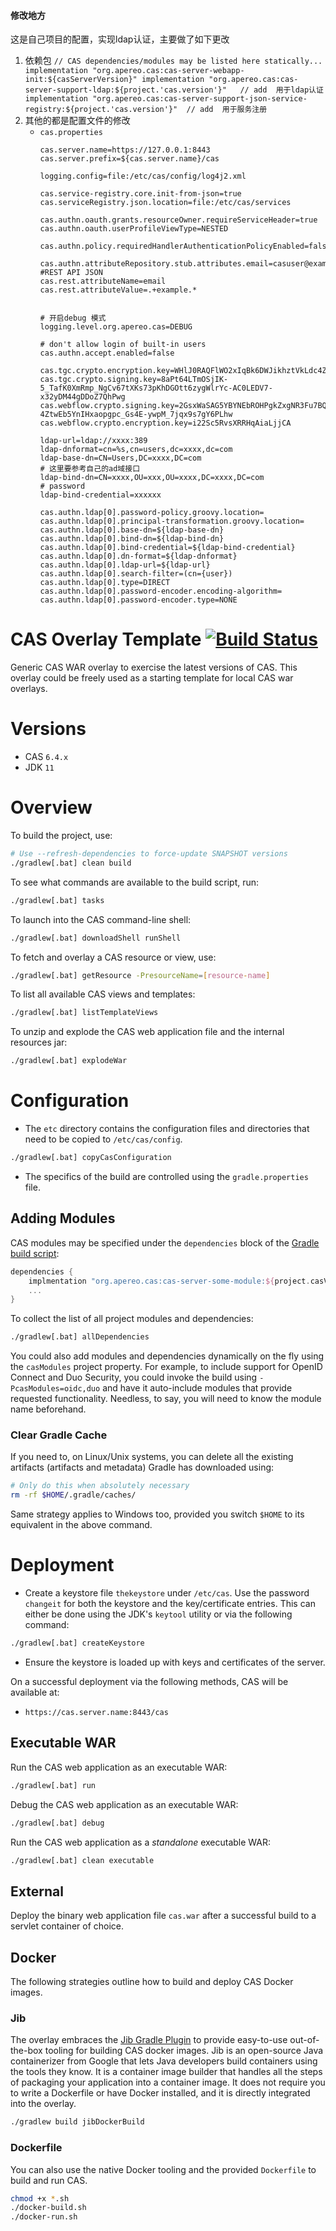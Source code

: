 #### 修改地方
这是自己项目的配置，实现ldap认证，主要做了如下更改
1. 依赖包
        ```
            // CAS dependencies/modules may be listed here statically...
            implementation "org.apereo.cas:cas-server-webapp-init:${casServerVersion}"
            implementation "org.apereo.cas:cas-server-support-ldap:${project.'cas.version'}"   // add  用于ldap认证
            implementation "org.apereo.cas:cas-server-support-json-service-registry:${project.'cas.version'}"  // add  用于服务注册
        ```
2. 其他的都是配置文件的修改
   - `cas.properties`
        ```
        cas.server.name=https://127.0.0.1:8443
        cas.server.prefix=${cas.server.name}/cas

        logging.config=file:/etc/cas/config/log4j2.xml

        cas.service-registry.core.init-from-json=true
        cas.serviceRegistry.json.location=file:/etc/cas/services

        cas.authn.oauth.grants.resourceOwner.requireServiceHeader=true
        cas.authn.oauth.userProfileViewType=NESTED

        cas.authn.policy.requiredHandlerAuthenticationPolicyEnabled=false

        cas.authn.attributeRepository.stub.attributes.email=casuser@example.org
        #REST API JSON
        cas.rest.attributeName=email
        cas.rest.attributeValue=.+example.*


        # 开启debug 模式
        logging.level.org.apereo.cas=DEBUG

        # don't allow login of built-in users
        cas.authn.accept.enabled=false

        cas.tgc.crypto.encryption.key=WHlJ0RAQFlWO2xIqBk6DWJikhztVkLdc4ZH9FAEfgCs
        cas.tgc.crypto.signing.key=8aPt64LTmOSjIK-5_TafK0XmRmp_NgCv67tXKs73pKhDGOtt6zygWlrYc-AC0LEDV7-x32yDM44gDDoZ7QhPwg
        cas.webflow.crypto.signing.key=2GsxWaSAG5YBYNEbROHPgkZxgNR3Fu7BQQiifj1VrI-4ZtwEb5YnIHxaopgpc_Gs4E-ywpM_7jqx9s7gY6PLhw
        cas.webflow.crypto.encryption.key=i22Sc5RvsXRRHqAiaLjjCA

        ldap-url=ldap://xxxx:389
        ldap-dnformat=cn=%s,cn=users,dc=xxxx,dc=com
        ldap-base-dn=CN=Users,DC=xxxx,DC=com
        # 这里要参考自己的ad域接口
        ldap-bind-dn=CN=xxxx,OU=xxx,OU=xxxx,DC=xxxx,DC=com
        # password
        ldap-bind-credential=xxxxxx    

        cas.authn.ldap[0].password-policy.groovy.location=
        cas.authn.ldap[0].principal-transformation.groovy.location=
        cas.authn.ldap[0].base-dn=${ldap-base-dn}
        cas.authn.ldap[0].bind-dn=${ldap-bind-dn}
        cas.authn.ldap[0].bind-credential=${ldap-bind-credential}
        cas.authn.ldap[0].dn-format=${ldap-dnformat}
        cas.authn.ldap[0].ldap-url=${ldap-url}
        cas.authn.ldap[0].search-filter=(cn={user})
        cas.authn.ldap[0].type=DIRECT
        cas.authn.ldap[0].password-encoder.encoding-algorithm=
        cas.authn.ldap[0].password-encoder.type=NONE

        ```

CAS Overlay Template [![Build Status](https://travis-ci.org/apereo/cas-overlay-template.svg?branch=master)](https://travis-ci.org/apereo/cas-overlay-template)
=======================

Generic CAS WAR overlay to exercise the latest versions of CAS. This overlay could be freely used as a starting template for local CAS war overlays.

# Versions

- CAS `6.4.x`
- JDK `11`

# Overview

To build the project, use:

```bash
# Use --refresh-dependencies to force-update SNAPSHOT versions
./gradlew[.bat] clean build
```

To see what commands are available to the build script, run:

```bash
./gradlew[.bat] tasks
```

To launch into the CAS command-line shell:

```bash
./gradlew[.bat] downloadShell runShell
```

To fetch and overlay a CAS resource or view, use:

```bash
./gradlew[.bat] getResource -PresourceName=[resource-name]
```

To list all available CAS views and templates:

```bash
./gradlew[.bat] listTemplateViews
```

To unzip and explode the CAS web application file and the internal resources jar:

```bash
./gradlew[.bat] explodeWar
```

# Configuration

- The `etc` directory contains the configuration files and directories that need to be copied to `/etc/cas/config`.

```bash
./gradlew[.bat] copyCasConfiguration
```

- The specifics of the build are controlled using the `gradle.properties` file.

## Adding Modules

CAS modules may be specified under the `dependencies` block of the [Gradle build script](build.gradle):

```gradle
dependencies {
    implmentation "org.apereo.cas:cas-server-some-module:${project.casVersion}"
    ...
}
```

To collect the list of all project modules and dependencies:

```bash
./gradlew[.bat] allDependencies
```

You could also add modules and dependencies dynamically on the fly using the `casModules` project property. For example, to include support for OpenID Connect and Duo Security, you could invoke the build using `-PcasModules=oidc,duo` and have it auto-include modules that provide requested functionality. Needless, to say, you will need to know the module name beforehand.

### Clear Gradle Cache

If you need to, on Linux/Unix systems, you can delete all the existing artifacts (artifacts and metadata) Gradle has downloaded using:

```bash
# Only do this when absolutely necessary
rm -rf $HOME/.gradle/caches/
```

Same strategy applies to Windows too, provided you switch `$HOME` to its equivalent in the above command.

# Deployment

- Create a keystore file `thekeystore` under `/etc/cas`. Use the password `changeit` for both the keystore and the key/certificate entries. This can either be done using the JDK's `keytool` utility or via the following command:

```bash
./gradlew[.bat] createKeystore
```

- Ensure the keystore is loaded up with keys and certificates of the server.

On a successful deployment via the following methods, CAS will be available at:

* `https://cas.server.name:8443/cas`

## Executable WAR

Run the CAS web application as an executable WAR:

```bash
./gradlew[.bat] run
```

Debug the CAS web application as an executable WAR:

```bash
./gradlew[.bat] debug
```

Run the CAS web application as a *standalone* executable WAR:

```bash
./gradlew[.bat] clean executable
```

## External

Deploy the binary web application file `cas.war` after a successful build to a servlet container of choice.

## Docker

The following strategies outline how to build and deploy CAS Docker images.

### Jib

The overlay embraces the [Jib Gradle Plugin](https://github.com/GoogleContainerTools/jib) to provide easy-to-use out-of-the-box tooling for building CAS docker images. Jib is an open-source Java containerizer from Google that lets Java developers build containers using the tools they know. It is a container image builder that handles all the steps of packaging your application into a container image. It does not require you to write a Dockerfile or have Docker installed, and it is directly integrated into the overlay.

```bash
./gradlew build jibDockerBuild
```

### Dockerfile

You can also use the native Docker tooling and the provided `Dockerfile` to build and run CAS.

```bash
chmod +x *.sh
./docker-build.sh
./docker-run.sh
```
